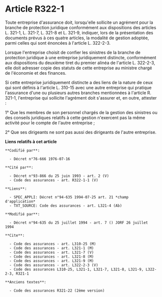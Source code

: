 # Article R322-1

Toute entreprise d'assurance doit, lorsqu'elle sollicite un agrément pour la branche de protection juridique conformément aux
dispositions des articles L. 321-1, L. 321-7, L. 321-8 et L. 321-9, indiquer, lors de la présentation des documents prévus à
ces quatre articles, la modalité de gestion adoptée, parmi celles qui sont énoncées à l'article L. 322-2-3.

Lorsque l'entreprise choisit de confier les sinistres de la branche de protection juridique à une entreprise juridiquement
distincte, conformément aux dispositions du deuxième tiret du premier alinéa de l'article L. 322-2-3, elle doit adresser
copie des statuts de cette entreprise au ministre chargé de l'économie et des finances.

Si cette entreprise juridiquement distincte a des liens de la nature de ceux qui sont définis à l'article L. 310-15 avec une
autre entreprise qui pratique l'assurance d'une ou plusieurs autres branches mentionnées à l'article R. 321-1, l'entreprise
qui sollicite l'agrément doit s'assurer et, en outre, attester :

1° Que les membres de son personnel chargés de la gestion des sinistres ou des conseils juridiques relatifs à cette gestion
n'exercent pas la même activité pour le compte de l'autre entreprise ;

2° Que ses dirigeants ne sont pas aussi des dirigeants de l'autre entreprise.

**Liens relatifs à cet article**

	**Codifié par**:

	  - Décret n°76-666 1976-07-16

	**Cité par**:

	  - Décret n°93-866 du 25 juin 1993 - art. 2 (V)
	  - Code des assurances - art. R322-1-1 (V)

	**Liens**:

	  - SPEC_APPLI: Décret n°94-635 1994-07-25 art. 21 *champ d'application*
	  - TXT_SOURCE: Code des assurances - art. L321-4 (Ab)

	**Modifié par**:

	  - Décret n°94-635 du 25 juillet 1994 - art. 7 () JORF 26 juillet 1994

	**Cite**:

	  - Code des assurances - art. L310-25 (M)
	  - Code des assurances - art. L321-1 (M)
	  - Code des assurances - art. L321-7 (V)
	  - Code des assurances - art. L321-8 (M)
	  - Code des assurances - art. L321-9 (M)
	  - Code des assurances - art. L322-2-3 (V)
	  - Code des assurances L310-25, L321-1, L321-7, L321-8, L321-9, L322-2-3, R321-1

	**Anciens textes**:

	  - Code des assurances R321-22 (2ème version)
